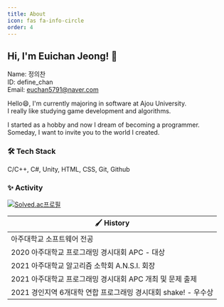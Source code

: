 ```yaml
---
title: About
icon: fas fa-info-circle
order: 4
---
```


## Hi, I'm Euichan Jeong! 👋

Name: 정의찬   
ID: define_chan   
Email: euchan5791@naver.com

Hello😄, I'm currently majoring in software at Ajou University.   
I really like studying game development and algorithms.

I started as a hobby and now I dream of becoming a programmer.   
Someday, I want to invite you to the world I created.

### 🛠 Tech Stack

C/C++, C#, Unity, HTML, CSS, Git, Github

### ✨ Activity
[![Solved.ac프로필](http://mazassumnida.wtf/api/v2/generate_badge?boj=define_chan)](https://solved.ac/define_chan)

|🖌 History|
|-------------------------------|
|아주대학교 소프트웨어 전공|     
|2020 아주대학교 프로그래밍 경시대회 APC - 대상|
|2021 아주대학교 알고리즘 소학회 A.N.S.I. 회장|
|2021 아주대학교 프로그래밍 경시대회 APC 개최 및 문제 출제|
|2021 경인지역 6개대학 연합 프로그래밍 경시대회 shake! - 우수상|
